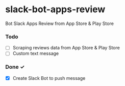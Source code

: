 # slack-bot-apps-review
Bot Slack Apps Review from App Store &amp; Play Store

### Todo

- [ ] Scraping reviews data from App Store & Play Store
- [ ] Custom text message

### Done ✓

- [x] Create Slack Bot to push message
